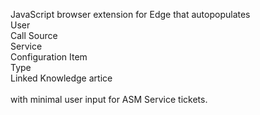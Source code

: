 JavaScript browser extension for Edge that autopopulates 
<br />
User<br />
Call Source<br />
Service<br />
Configuration Item<br />
Type<br />
Linked Knowledge artice<br />
<br />
with minimal user input for ASM Service tickets.

